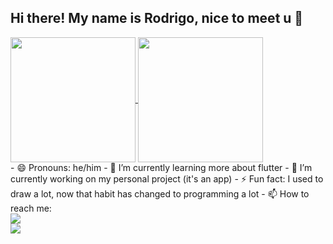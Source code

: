 ## Hi there! My name is Rodrigo, nice to meet u 👋
<a href="https://github.com/Rodrigo635/github-readme-stats">
  <img height=200 align="center" src="https://github-readme-stats.vercel.app/api?username=Rodrigo635" />
</a>
<a href="https://github.com/Rodrigo635/convoychat">
  <img height=200 align="center" src="https://github-readme-stats.vercel.app/api/top-langs?username=Rodrigo635&layout=compact&langs_count=8&card_width=320" />
</a>
</br>
- 😄 Pronouns: he/him
- 🌱 I’m currently learning more about flutter
- 🔭 I’m currently working on my personal project (it's an app)
- ⚡ Fun fact: I used to draw a lot, now that habit has changed to programming a lot
- 📫 How to reach me: 
<div class="row" style="display: flex; flex-direction: column;">
  <a href="https://github.com/Rodrigo635" target="_blank"><img src="https://img.shields.io/badge/GitHub-100000?style=for-the-badge&logo=github&logoColor=white" /></a>
  <a href="https://www.instagram.com/rodrigo.froehlich/" target="_blank"><img src="https://img.shields.io/badge/Instagram-E4405F?style=for-the-badge&logo=instagram&logoColor=white" /></a>
</div>
